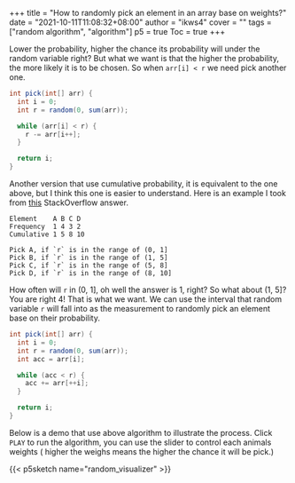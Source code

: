 +++
title = "How to randomly pick an element in an array base on weights?"
date = "2021-10-11T11:08:32+08:00"
author = "ikws4"
cover = ""
tags = ["random algorithm", "algorithm"]
p5 = true
Toc = true
+++

<!--more-->

Lower the probability, higher the chance its probability will under the random
variable right? But what we want is that the higher the probability, the more
likely it is to be chosen. So when `arr[i] < r` we need pick another one.

```java
int pick(int[] arr) {
  int i = 0;
  int r = random(0, sum(arr));

  while (arr[i] < r) {
    r -= arr[i++];
  }

  return i;
}
```

Another version that use cumulative probability, it is equivalent to the one
above, but I think this one is easier to understand. Here is an example I took
from [this](https://stackoverflow.com/questions/17250568/randomly-choosing-from-a-list-with-weighted-probabilities) StackOverflow answer.

```text
Element    A B C D
Frequency  1 4 3 2
Cumulative 1 5 8 10

Pick A, if `r` is in the range of (0, 1]
Pick B, if `r` is in the range of (1, 5]
Pick C, if `r` is in the range of (5, 8]
Pick D, if `r` is in the range of (8, 10]
```

How often will `r` in (0, 1], oh well the answer is 1, right? So what about (1,
5]? You are right 4! That is what we want. We can use the interval that random
variable `r` will fall into as the measurement to randomly pick an element
base on their probability.

```java
int pick(int[] arr) {
  int i = 0;
  int r = random(0, sum(arr));
  int acc = arr[i];

  while (acc < r) {
    acc += arr[++i];
  }

  return i;
}
```

Below is a demo that use above algorithm to illustrate the process. Click
`PLAY` to run the algorithm, you can use the slider to control each
animals weights ( higher the weighs means the higher the chance it will be
pick.)

{{< p5sketch name="random_visualizer" >}}
